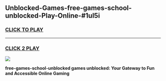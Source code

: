 
## Unblocked-Games-free-games-school-unblocked-Play-Online-#1ul5i
<h3>
<a href="https://premium.freeplayer.one?title=free-games-school-unblocked&ref=27F">CLICK TO PLAY</a></h3>
<hr>

<h3>
<a href="https://premium.freeplayer.one?title=free-games-school-unblocked&ref=27F">CLICK 2 PLAY</a>
  
</h3>

<a href="https://premium.freeplayer.one?title=free-games-school-unblocked&ref=27F"><img src="https://clearcache.store/games.png"></a>


**free-games-school-unblocked games unblocked: Your Gateway to Fun and Accessible Online Gaming**
